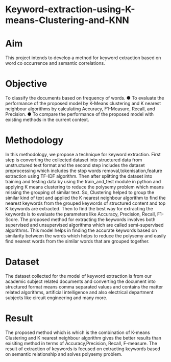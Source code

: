# Keyword-extraction-using-K-means-Clustering-and-KNN


# Aim
This project intends to develop a method for keyword extraction based on word co occurrence and semantic correlations.

# Objective
  To classify the documents based on frequency of words. 
● To evaluate the performance of the proposed model by K-Means clustering and K nearest neighbour algorithms by calculating Accuracy, F1-Measure, Recall, and Precision. 
● To compare the performance of the proposed model with existing methods in the current context. 

# Methodology

In this methodology, we propose a technique for keyword extraction. First step is converting the collected dataset into structured data from unstructured text format and the second step includes the dataset preprocessing which includes the stop words removal,tokenisation,feature extraction using TF-IDF algorithm. Then after splitting the dataset into training and testing data by using the train_and_test module in python and applying K means clustering to reduce the polysemy problem which means missing the grouping of similar text. So, Clustering helped to group the similar kind of text and applied the K nearest neighbour algorithm to find the nearest keywords from the grouped keywords of structured content and top K keywords are extracted. Then to find the best way for extracting the keywords is to evaluate the parameters like Accuracy, Precision, Recall, F1-Score. The proposed method for extracting the keywords involves both supervised and unsupervised algorithms which are called semi-supervised algorithms. This model helps in finding the accurate keywords based on similarity between the words which helps to reduce the polysemy and easily find nearest words from the similar words that are grouped together. 

# Dataset

The dataset collected for the model of keyword extraction is from our academic subject related documents and converting the document into structured format means comma separated values and contains the matter related algorithms, artificial intelligence and also electrical department subjects like circuit engineering and many more. 

# Result

The proposed method which is which is the combination of K-means Clustering and K nearest neighbour algorithm gives the better results than exisiting method in terms of Accuracy,Precision, Recall, F-measure. The result of extraction of keywords is focused on extracting keywords based on semantic relationship and solves polysemy problem. 


